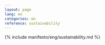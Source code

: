 ```yaml
---
layout: page
lang: en
categories: en
reference: sustainability
---
```


{% include manifesto/eng/sustainability.md %}